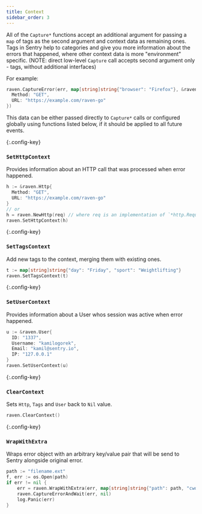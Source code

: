 ```yaml
---
title: Context
sidebar_order: 3
---
```


All of the `Capture*` functions accept an additional argument for passing a `map` of tags as the second argument and context data as remaining ones.
Tags in Sentry help to categories and give you more information about the errors that happened, where other context data is more "environment" specific.
(NOTE: direct low-level `Capture` call accepts second argument only - tags, without additional interfaces)

For example:

```go
raven.CaptureError(err, map[string]string{"browser": "Firefox"}, &raven.Http{
  Method: "GET",
  URL: "https://example.com/raven-go"
})
```

This data can be either passed directly to `Capture*` calls or configured globally using functions listed below, if it should be applied to all future events.

{:.config-key}
### `SetHttpContext`

Provides information about an HTTP call that was processed when error happened.

```go
h := &raven.Http{
  Method: "GET",
  URL: "https://example.com/raven-go"
}
// or
h = raven.NewHttp(req) // where req is an implementation of `*http.Request` interface
raven.SetHttpContext(h)
```

{:.config-key}
### `SetTagsContext`

Add new tags to the context, merging them with existing ones.

```go
t := map[string]string{"day": "Friday", "sport": "Weightlifting"}
raven.SetTagsContext(t)
```

{:.config-key}
### `SetUserContext`

Provides information about a User whos session was active when error happened.

```go
u := &raven.User{
  ID: "1337",
  Username: "kamilogorek",
  Email: "kamil@sentry.io",
  IP: "127.0.0.1"
}
raven.SetUserContext(u)
```

{:.config-key}
### `ClearContext`

Sets `Http`, `Tags` and `User` back to `Nil` value.

```go
raven.ClearContext()
```

{:.config-key}
### `WrapWithExtra`

Wraps error object with an arbitrary key/value pair that will be send to Sentry alongside original error.

```go
path := "filename.ext"
f, err := os.Open(path)
if err != nil {
    err = raven.WrapWithExtra(err, map[string]string{"path": path, "cwd": os.Getwd()}
    raven.CaptureErrorAndWait(err, nil)
    log.Panic(err)
}
```


